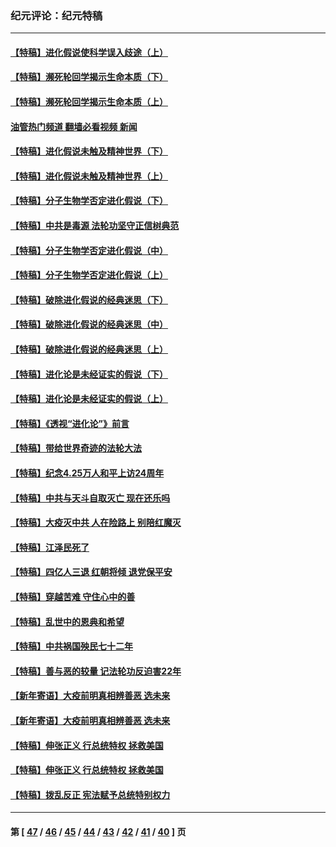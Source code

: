 ### 纪元评论：纪元特稿
---
#### [【特稿】进化假说使科学误入歧途（上）](../../pages/nsc424/n14081007.md?10130330) 
#### [【特稿】濒死轮回学揭示生命本质（下）](../../pages/nsc424/n14069057.md?10130330) 
#### [【特稿】濒死轮回学揭示生命本质（上）](../../pages/nsc424/n14056006.md?10130330) 
#### [油管热门频道 翻墙必看视频 新闻](ok?10130330)
#### [【特稿】进化假说未触及精神世界（下）](../../pages/nsc424/n14048707.md?10130330) 
#### [【特稿】进化假说未触及精神世界（上）](../../pages/nsc424/n14042113.md?10130330) 
#### [【特稿】分子生物学否定进化假说（下）](../../pages/nsc424/n14038267.md?10130330) 
#### [【特稿】中共是毒源 法轮功坚守正信树典范](../../pages/nsc424/n14037281.md?10130330) 
#### [【特稿】分子生物学否定进化假说（中）](../../pages/nsc424/n14035548.md?10130330) 
#### [【特稿】分子生物学否定进化假说（上）](../../pages/nsc424/n14032398.md?10130330) 
#### [【特稿】破除进化假说的经典迷思（下）](../../pages/nsc424/n14029015.md?10130330) 
#### [【特稿】破除进化假说的经典迷思（中）](../../pages/nsc424/n14027341.md?10130330) 
#### [【特稿】破除进化假说的经典迷思（上）](../../pages/nsc424/n14024749.md?10130330) 
#### [【特稿】进化论是未经证实的假说（下）](../../pages/nsc424/n14022170.md?10130330) 
#### [【特稿】进化论是未经证实的假说（上）](../../pages/nsc424/n14020737.md?10130330) 
#### [【特稿】《透视“进化论”》前言](../../pages/nsc424/n14019941.md?10130330) 
#### [【特稿】带给世界奇迹的法轮大法](../../pages/nsc424/n13994132.md?10130330) 
#### [【特稿】纪念4.25万人和平上访24周年](../../pages/nsc424/n13980883.md?10130330) 
#### [【特稿】中共与天斗自取灭亡 现在还乐吗](../../pages/nsc424/n13897482.md?10130330) 
#### [【特稿】大疫灭中共 人在险路上 别陪红魔灭](../../pages/nsc424/n13890697.md?10130330) 
#### [【特稿】江泽民死了](../../pages/nsc424/n13876300.md?10130330) 
#### [【特稿】四亿人三退 红朝将倾 退党保平安](../../pages/nsc424/n13794378.md?10130330) 
#### [【特稿】穿越苦难 守住心中的善](../../pages/nsc424/n13784979.md?10130330) 
#### [【特稿】乱世中的恩典和希望](../../pages/nsc424/n13734687.md?10130330) 
#### [【特稿】中共祸国殃民七十二年](../../pages/nsc424/n13272607.md?10130330) 
#### [【特稿】善与恶的较量 记法轮功反迫害22年](../../pages/nsc424/n13086597.md?10130330) 
#### [【新年寄语】大疫前明真相辨善恶 选未来](../../pages/nsc424/n12660855.md?10130330) 
#### [【新年寄语】大疫前明真相辨善恶 选未来](../../pages/nsc424/n12660855.md?10130330) 
#### [【特稿】伸张正义 行总统特权 拯救美国](../../pages/nsc424/n12616806.md?10130330) 
#### [【特稿】伸张正义 行总统特权 拯救美国](../../pages/nsc424/n12616806.md?10130330) 
#### [【特稿】拨乱反正 宪法赋予总统特别权力](../../pages/nsc424/n12598306.md?10130330) 

---
#### 第 [ [47](./47.md?10130330) / [46](./46.md?10130330) / [45](./45.md?10130330) / [44](./44.md?10130330) / [43](./43.md?10130330) / [42](./42.md?10130330) / [41](./41.md?10130330) / [40](./40.md?10130330) ] 页
